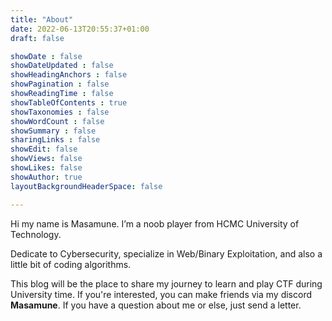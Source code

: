 ```yaml
---
title: "About"
date: 2022-06-13T20:55:37+01:00
draft: false

showDate : false
showDateUpdated : false
showHeadingAnchors : false
showPagination : false
showReadingTime : false
showTableOfContents : true
showTaxonomies : false 
showWordCount : false
showSummary : false
sharingLinks : false
showEdit: false
showViews: false
showLikes: false
showAuthor: true
layoutBackgroundHeaderSpace: false

---
```


Hi my name is Masamune. I’m a noob player from HCMC University of Technology.

Dedicate to Cybersecurity, specialize in Web/Binary Exploitation, and also a little bit of coding algorithms.

This blog will be the place to share my journey to learn and play CTF during University time.
If you're interested, you can make friends via my discord **Masamune**.
If you have a question about me or else, just send a letter.